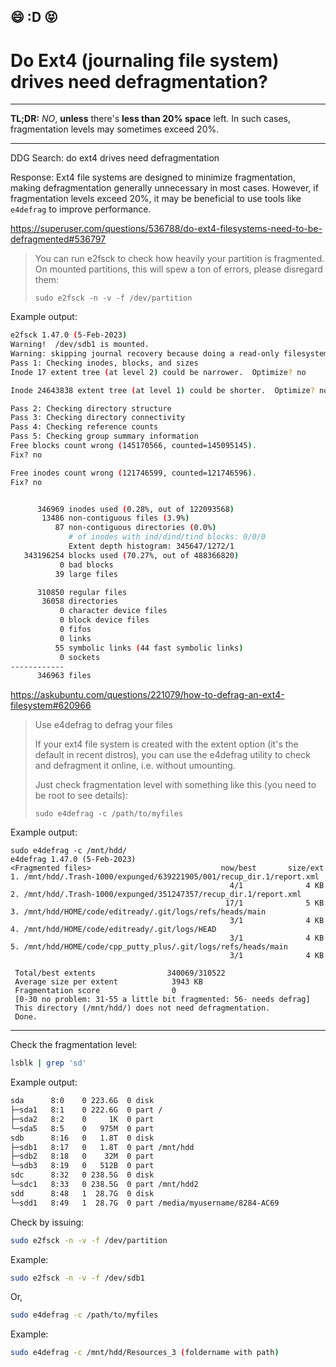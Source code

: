 ## 😄 :D 😝

# Do Ext4 (journaling file system) drives need defragmentation?

---

**TL;DR:** _NO_, **unless** there's **less than 20% space** left. In such cases, fragmentation levels may sometimes exceed 20%.

---

DDG Search: do ext4 drives need defragmentation

Response: Ext4 file systems are designed to minimize fragmentation, making defragmentation generally unnecessary in most cases. However, if fragmentation levels exceed 20%, it may be beneficial to use tools like `e4defrag` to improve performance.

https://superuser.com/questions/536788/do-ext4-filesystems-need-to-be-defragmented#536797

> You can run e2fsck to check how heavily your partition is fragmented. On mounted partitions, this will spew a ton of errors, please disregard them:
> 
> `sudo e2fsck -n -v -f /dev/partition`

Example output:

```bash
e2fsck 1.47.0 (5-Feb-2023)
Warning!  /dev/sdb1 is mounted.
Warning: skipping journal recovery because doing a read-only filesystem check.
Pass 1: Checking inodes, blocks, and sizes
Inode 17 extent tree (at level 2) could be narrower.  Optimize? no

Inode 24643838 extent tree (at level 1) could be shorter.  Optimize? no

Pass 2: Checking directory structure
Pass 3: Checking directory connectivity
Pass 4: Checking reference counts
Pass 5: Checking group summary information
Free blocks count wrong (145170566, counted=145095145).
Fix? no

Free inodes count wrong (121746599, counted=121746596).
Fix? no


      346969 inodes used (0.28%, out of 122093568)
       13486 non-contiguous files (3.9%)
          87 non-contiguous directories (0.0%)
             # of inodes with ind/dind/tind blocks: 0/0/0
             Extent depth histogram: 345647/1272/1
   343196254 blocks used (70.27%, out of 488366820)
           0 bad blocks
          39 large files

      310850 regular files
       36058 directories
           0 character device files
           0 block device files
           0 fifos
           0 links
          55 symbolic links (44 fast symbolic links)
           0 sockets
------------
      346963 files
```

https://askubuntu.com/questions/221079/how-to-defrag-an-ext4-filesystem#620966

> Use e4defrag to defrag your files
> 
> If your ext4 file system is created with the extent option (it's the default in recent distros), you can use the e4defrag utility to check and defragment it online, i.e. without umounting.
> 
> Just check fragmentation level with something like this (you need to be root to see details):
> 
> `sudo e4defrag -c /path/to/myfiles`

Example output:

```
sudo e4defrag -c /mnt/hdd/
e4defrag 1.47.0 (5-Feb-2023)
<Fragmented files>                             now/best       size/ext
1. /mnt/hdd/.Trash-1000/expunged/639221905/001/recup_dir.1/report.xml
                                                 4/1              4 KB
2. /mnt/hdd/.Trash-1000/expunged/351247357/recup_dir.1/report.xml
                                                17/1              5 KB
3. /mnt/hdd/HOME/code/editready/.git/logs/refs/heads/main
                                                 3/1              4 KB
4. /mnt/hdd/HOME/code/editready/.git/logs/HEAD
                                                 3/1              4 KB
5. /mnt/hdd/HOME/code/cpp_putty_plus/.git/logs/refs/heads/main
                                                 3/1              4 KB

 Total/best extents                340069/310522
 Average size per extent            3943 KB
 Fragmentation score                0
 [0-30 no problem: 31-55 a little bit fragmented: 56- needs defrag]
 This directory (/mnt/hdd/) does not need defragmentation.
 Done.
```

---

Check the fragmentation level:

```bash
lsblk | grep 'sd'
```

Example output:

```bash
sda      8:0    0 223.6G  0 disk 
├─sda1   8:1    0 222.6G  0 part /
├─sda2   8:2    0     1K  0 part 
└─sda5   8:5    0   975M  0 part 
sdb      8:16   0   1.8T  0 disk 
├─sdb1   8:17   0   1.8T  0 part /mnt/hdd
├─sdb2   8:18   0    32M  0 part 
└─sdb3   8:19   0   512B  0 part 
sdc      8:32   0 238.5G  0 disk 
└─sdc1   8:33   0 238.5G  0 part /mnt/hdd2
sdd      8:48   1  28.7G  0 disk 
└─sdd1   8:49   1  28.7G  0 part /media/myusername/8284-AC69
```

Check by issuing:

```bash
sudo e2fsck -n -v -f /dev/partition
```

Example:

```bash
sudo e2fsck -n -v -f /dev/sdb1
```

Or,

```bash
sudo e4defrag -c /path/to/myfiles
```

Example:

```bash
sudo e4defrag -c /mnt/hdd/Resources_3 (foldername with path)
```

